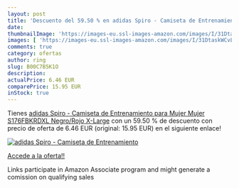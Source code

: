 ```yaml
---
layout: post
title: 'Descuento del 59.50 % en adidas Spiro - Camiseta de Entrenamiento'
date: 
thumbnailImage: 'https://images-eu.ssl-images-amazon.com/images/I/31DtaskWCvL._SL200_.jpg'
images: [ 'https://images-eu.ssl-images-amazon.com/images/I/31DtaskWCvL._SL200_.jpg' ]
comments: true
category: ofertas
author: ring
slug: B00C7B5K1O
description:
actualPrice: 6.46 EUR
comparePrice: 15.95 EUR
inStock: true
---
```


Tienes [adidas Spiro - Camiseta de Entrenamiento para Mujer  Mujer  S176FBKRDXL  Negro/Rojo  X-Large](https://www.amazon.es/dp/B00C7B5K1O/?tag=tolees-21) con un 59.50 % de descuento con precio de oferta de 6.46 EUR (original: 15.95 EUR) en el siguiente enlace!

[![adidas Spiro - Camiseta de Entrenamiento](https://images-eu.ssl-images-amazon.com/images/I/31DtaskWCvL._SL200_.jpg)](https://www.amazon.es/dp/B00C7B5K1O/?tag=tolees-21)

[Accede a la oferta!!](https://www.amazon.es/dp/B00C7B5K1O/?tag=tolees-21)

Links participate in Amazon Associate program and might generate a comission on qualifying sales


